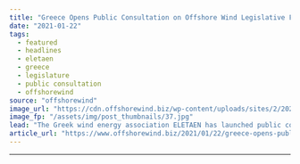 ```yaml
---
title: "Greece Opens Public Consultation on Offshore Wind Legislative Framework"
date: "2021-01-22"
tags: 
  - featured
  - headlines
  - eletaen
  - greece
  - legislature
  - public consultation
  - offshorewind
source: "offshorewind"
image_url: "https://cdn.offshorewind.biz/wp-content/uploads/sites/2/2021/01/22143008/FloatMast-installed-off-Greece_source-Streamlined-Naval-Architects.jpg"
image_fp: "/assets/img/post_thumbnails/37.jpg"
lead: "The Greek wind energy association ELETAEN has launched public consultation for a legislative framework for"
article_url: "https://www.offshorewind.biz/2021/01/22/greece-opens-public-consultation-on-offshore-wind-legislative-framework/"
---
```


---
